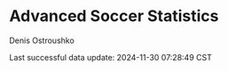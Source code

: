 # Advanced Soccer Statistics
Denis Ostroushko

<!-- gfm -->

Last successful data update: 2024-11-30 07:28:49 CST
